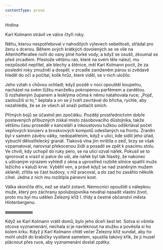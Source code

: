 ```yaml
---
contentType: prose
---
```


<section>

Hrdina

Karl Kolmann strávil ve válce čtyři roky.

Něhu, kterou nespotřeboval v nahodilých výlevech sebelítosti, střádal pro ženu s dcerou. Během svých krátkých dovolených se ve vile na Altenhöfferallee nořil do vany plné horké vody, a když se osušil, zkoumal se před zrcadlem. Přestože většinu ran, které na svém těle nalezl, mu nezpůsobil nepřítel, ale blechy a štěnice, měl Karl Kolmann pocit, že za poslední roky zmužněl a dospěl; v zrcadle zamženém párou si zvědavě hleděl do očí a počítal, kolik hrůz, které viděl, se v nich uložilo.

Jeho vztah s chůvou ochladl; když pozdě v noci opouštěl koupelnu, nacházel na svém lůžku manželku pokropenou parfémem a zardělou. S rozhaleným županem a lesklýma očima k němu natahovala ruce; „Pojď, zasloužíš si to,“ šeptala a on se jí tváří zavrtával do břicha, rychle, aby nezahlédla, že se ze všech sil snaží potlačit smích.

Přímých bojů se účastnil jen zpočátku. Později prostřednictvím dobře postavených příbuzných získal místo zásobovacího důstojníka, takže většinu času proseděl v kanceláři a inkoustovou tužkou odškrtával počet vepřových konzerv a broskvových kompotů odesílaných na frontu. Zraněn byl v samém závěru války, nedopatřením, když v ulici, kde sídlil jeho úřad, vybuchl dělostřelecký granát. Tlaková vlna jím mrštila o zeď, brzy se však vzpamatoval, narovnal překocenou židli a posadil se zpět k psacímu stolu. Ve chvíli, kdy uchopil do ruky pero, se na ulici ozval nářek. Pokusil se to ignorovat a vrazil si palce do uší, ale nářek byl tak hlasitý, že nakonec s uštvaným výrazem vyhlédl z okna a uprostřed rozbité silnice spatřil muže ležícího v kaluži krve. Vyběhl ven, a právě když se nad zraněným mužem skláněl, zřítila se část budovy, v níž pracoval, a do zad ho zasáhlo několik cihel. Jedna z nich mu rozštípla pánevní kost.

Válka skončila dřív, než se stačil zotavit. Nemocnici opouštěl s nálepkou muže, který pro záchranu spolubojovníka neváhal nasadit vlastní život, proto mu byl mu udělen Železný kříž I. třídy a čestné občanství města Hinterbergenu.

![divider.png](./resources/divider_opt.png)

Když se Karl Kolmann vrátil domů, bylo jeho dceři šest let. Sotva si všimla otcova vyznamenání, nechala si je navléknout na stužku a pověsila si ho kolem krku. Když jí Karl Kolmann chtěl večer Železný kříž sundat, aby ho mohl uložit do krabičky vystlané sametem, spustila takový křik, že ji musel plácnout přes ruce, aby vyznamenání dostal zpátky.

</section>
